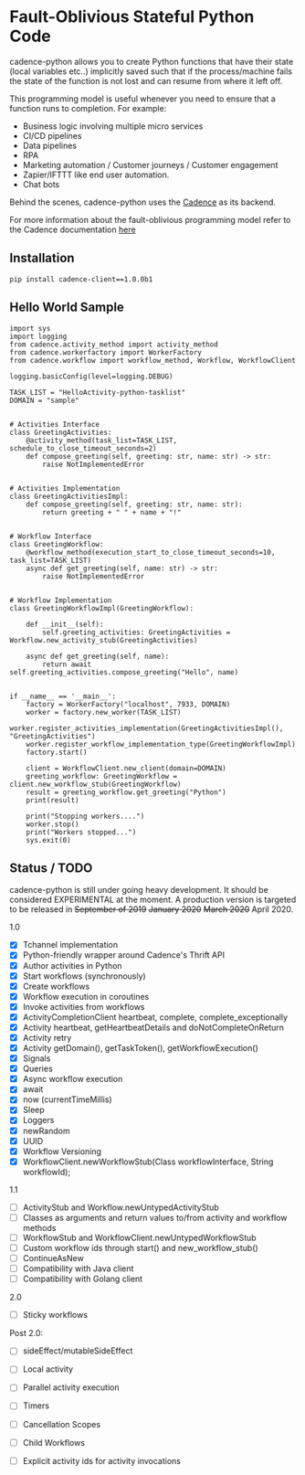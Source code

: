 # Fault-Oblivious Stateful Python Code

cadence-python allows you to create Python functions that have their state (local variables etc..) implicitly saved such that if the process/machine fails the state of the function is not lost and can resume from where it left off. 

This programming model is useful whenever you need to ensure that a function runs to completion. For example:

- Business logic involving multiple micro services
- CI/CD pipelines
- Data pipelines
- RPA
- Marketing automation / Customer journeys / Customer engagement
- Zapier/IFTTT like end user automation.
- Chat bots

Behind the scenes, cadence-python uses the [Cadence](https://github.com/uber/cadence) as its backend. 

For more information about the fault-oblivious programming model refer to the Cadence documentation [here](https://cadenceworkflow.io/docs/03_concepts/01_workflows)

## Installation

```
pip install cadence-client==1.0.0b1
```

## Hello World Sample

```
import sys
import logging
from cadence.activity_method import activity_method
from cadence.workerfactory import WorkerFactory
from cadence.workflow import workflow_method, Workflow, WorkflowClient

logging.basicConfig(level=logging.DEBUG)

TASK_LIST = "HelloActivity-python-tasklist"
DOMAIN = "sample"


# Activities Interface
class GreetingActivities:
    @activity_method(task_list=TASK_LIST, schedule_to_close_timeout_seconds=2)
    def compose_greeting(self, greeting: str, name: str) -> str:
        raise NotImplementedError


# Activities Implementation
class GreetingActivitiesImpl:
    def compose_greeting(self, greeting: str, name: str):
        return greeting + " " + name + "!"


# Workflow Interface
class GreetingWorkflow:
    @workflow_method(execution_start_to_close_timeout_seconds=10, task_list=TASK_LIST)
    async def get_greeting(self, name: str) -> str:
        raise NotImplementedError


# Workflow Implementation
class GreetingWorkflowImpl(GreetingWorkflow):

    def __init__(self):
        self.greeting_activities: GreetingActivities = Workflow.new_activity_stub(GreetingActivities)

    async def get_greeting(self, name):
        return await self.greeting_activities.compose_greeting("Hello", name)


if __name__ == '__main__':
    factory = WorkerFactory("localhost", 7933, DOMAIN)
    worker = factory.new_worker(TASK_LIST)
    worker.register_activities_implementation(GreetingActivitiesImpl(), "GreetingActivities")
    worker.register_workflow_implementation_type(GreetingWorkflowImpl)
    factory.start()

    client = WorkflowClient.new_client(domain=DOMAIN)
    greeting_workflow: GreetingWorkflow = client.new_workflow_stub(GreetingWorkflow)
    result = greeting_workflow.get_greeting("Python")
    print(result)

    print("Stopping workers....")
    worker.stop()
    print("Workers stopped...")
    sys.exit(0)
``` 

## Status / TODO

cadence-python is still under going heavy development. It should be considered EXPERIMENTAL at the moment. A production
version is targeted to be released in ~~September of 2019~~ ~~January 2020~~ ~~March 2020~~ April 2020.

1.0
- [x] Tchannel implementation
- [x] Python-friendly wrapper around Cadence's Thrift API
- [x] Author activities in Python
- [x] Start workflows (synchronously)
- [x] Create workflows
- [x] Workflow execution in coroutines
- [x] Invoke activities from workflows
- [x] ActivityCompletionClient heartbeat, complete, complete_exceptionally
- [x] Activity heartbeat, getHeartbeatDetails and doNotCompleteOnReturn
- [x] Activity retry
- [x] Activity getDomain(), getTaskToken(), getWorkflowExecution()
- [x] Signals
- [x] Queries
- [x] Async workflow execution
- [x] await
- [x] now (currentTimeMillis)
- [x] Sleep
- [x] Loggers
- [x] newRandom
- [x] UUID
- [x] Workflow Versioning
- [x] WorkflowClient.newWorkflowStub(Class workflowInterface, String workflowId);

1.1
- [ ] ActivityStub and Workflow.newUntypedActivityStub
- [ ] Classes as arguments and return values to/from activity and workflow methods
- [ ] WorkflowStub and WorkflowClient.newUntypedWorkflowStub
- [ ] Custom workflow ids through start() and new_workflow_stub()
- [ ] ContinueAsNew
- [ ] Compatibility with Java client
- [ ] Compatibility with Golang client

2.0
- [ ] Sticky workflows

Post 2.0:
- [ ] sideEffect/mutableSideEffect
- [ ] Local activity
- [ ] Parallel activity execution
- [ ] Timers
- [ ] Cancellation Scopes
- [ ] Child Workflows
- [ ] Explicit activity ids for activity invocations


